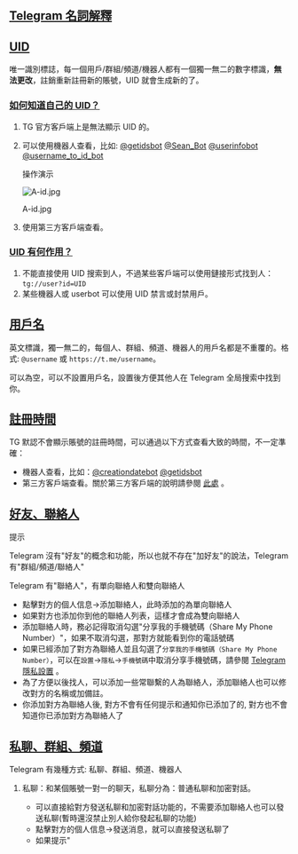 ## [Telegram 名詞解釋](#telegram名詞解釋)

## [UID](#uid)

唯一識別標誌，每一個用戶/群組/頻道/機器人都有一個獨一無二的數字標識，**無法更改**，註銷重新註冊新的賬號，UID 就會生成新的了。

### [如何知道自己的 UID？](#如何知道自己的uid)

1.  TG 官方客戶端上是無法顯示 UID 的。
2.  可以使用機器人查看，比如: [@getidsbot](https://t.me/getidsbot) [@Sean_Bot](https://t.me/Sean_Bot) [@userinfobot](https://t.me/userinfobot) [@username_to_id_bot](https://t.me/username_to_id_bot)

    操作演示

    ![A-id.jpg](https://cdn.jsdelivr.net/gh/tgwiki/images/A/id.jpg)

    A-id.jpg

3.  使用第三方客戶端查看。

### [UID 有何作用？](#uid有何作用)

1.  不能直接使用 UID 搜索到人，不過某些客戶端可以使用鏈接形式找到人：`tg://user?id=UID`
2.  某些機器人或 userbot 可以使用 UID 禁言或封禁用戶。

## [用戶名](#用戶名)

英文標識，獨一無二的，每個人、群組、頻道、機器人的用戶名都是不重覆的。格式: `@username` 或 `https://t.me/username`。

可以為空，可以不設置用戶名，設置後方便其他人在 Telegram 全局搜索中找到你。

## [註冊時間](#註冊時間)

TG 默認不會顯示賬號的註冊時間，可以通過以下方式查看大致的時間，不一定準確：

- 機器人查看，比如：[@creationdatebot](https://t.me/creationdatebot) [@getidsbot](https://t.me/getidsbot)
- 第三方客戶端查看。關於第三方客戶端的說明請參閱 [此處](https://tgnav.github.io/tgwiki/thirdparty) 。

## [好友、聯絡人](#好友、聯絡人)

提示

Telegram 沒有"好友"的概念和功能，所以也就不存在"加好友"的說法，Telegram 有"群組/頻道/聯絡人"

Telegram 有"聯絡人"，有單向聯絡人和雙向聯絡人

- 點擊對方的個人信息->添加聯絡人，此時添加的為單向聯絡人
- 如果對方也添加你到他的聯絡人列表，這樣才會成為雙向聯絡人
- 添加聯絡人時，務必記得取消勾選"分享我的手機號碼（Share My Phone Number）"，如果不取消勾選，那對方就能看到你的電話號碼
- 如果已經添加了對方為聯絡人並且勾選了`分享我的手機號碼（Share My Phone Number）`，可以在`設置`\->`隱私`\->`手機號碼`中取消分享手機號碼，請參閱 [Telegram 隱私設置](https://tgnav.github.io/tgwiki/privacy) 。
- 為了方便以後找人，可以添加一些常聯繫的人為聯絡人，添加聯絡人也可以修改對方的名稱或加備註。
- 你添加對方為聯絡人後, 對方不會有任何提示和通知你已添加了的, 對方也不會知道你已添加對方為聯絡人了

## [私聊、群組、頻道](#私聊、群組、頻道)

Telegram 有幾種方式: 私聊、群組、頻道、機器人

1.  私聊：和某個賬號一對一的聊天，私聊分為：普通私聊和加密對話。

    - 可以直接給對方發送私聊和加密對話功能的，不需要添加聯絡人也可以發送私聊(暫時還沒禁止別人給你發起私聊的功能)
    - 點擊對方的個人信息->發送消息，就可以直接發送私聊了
    - 如果提示"